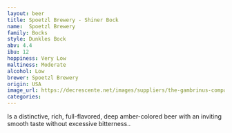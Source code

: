```yaml
---
layout: beer
title: Spoetzl Brewery - Shiner Bock
name:  Spoetzl Brewery
family: Bocks
style: Dunkles Bock
abv: 4.4
ibu: 12
hoppiness: Very Low
maltiness: Moderate
alcohol: Low
brewer: Spoetzl Brewery
origin: USA
image_url: https://decrescente.net/images/suppliers/the-gambrinus-company/shiner/shiner-bock/bock-bottle-lg.png
categories:
---
```


Is a distinctive, rich, full-flavored, deep amber-colored beer with an inviting smooth taste without excessive bitterness..